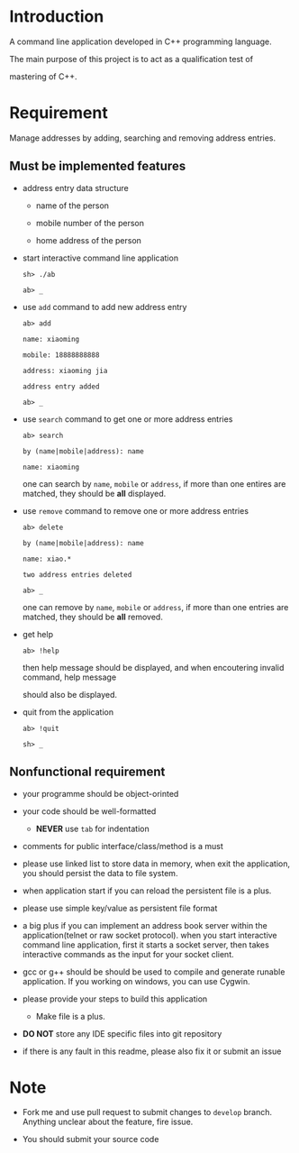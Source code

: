 # Introduction


A command line application developed in C++ programming language.

The main purpose of this project is to act as a qualification test of

mastering of C++.


# Requirement


Manage addresses by adding, searching and removing address entries.


## Must be implemented features


* address entry data structure


  * name of the person


  * mobile number of the person


  * home address of the person


* start interactive command line application


    `sh> ./ab`


    `ab> _`


* use `add` command to add new address entry


    `ab> add`


    `name: xiaoming`


    `mobile: 18888888888`


    `address: xiaoming jia`


    `address entry added`


    `ab> _`


* use `search` command to get one or more address entries


    `ab> search`


    `by (name|mobile|address): name`


    `name: xiaoming`


    one can search by `name`, `mobile` or `address`, if more than one entires are matched, they should be __all__ displayed.


* use `remove` command to remove one or more address entries


    `ab> delete`


    `by (name|mobile|address): name`


    `name: xiao.*`


    `two address entries deleted`


    `ab> _`


    one can remove by `name`, `mobile` or `address`, if more than one entries are matched, they should be __all__ removed.


* get help


    `ab> !help`


    then help message should be displayed, and when encoutering invalid command, help message

    should also be displayed.


* quit from the application


    `ab> !quit`


    `sh> _`


## Nonfunctional requirement


* your programme should be object-orinted


* your code should be well-formatted

  * __NEVER__ use `tab` for indentation


* comments for public interface/class/method is a must


* please use linked list to store data in memory, when exit the application, you should persist the data to file system. 

 * when application start if you can reload the persistent file is a plus.


* please use simple key/value as persistent file format 

 

* a big plus if you can implement an address book server within the application(telnet or raw socket protocol). when you start interactive command line application, first it starts a socket server, then takes interactive commands as the input for your socket client.


* gcc or g++ should be should be used to compile and generate runable application. If you working on windows, you can use Cygwin.


* please provide your steps to build this application 

  * Make file is a plus.


* __DO NOT__ store any IDE specific files into git repository


* if there is any fault in this readme, please also fix it or submit an issue


# Note


 * Fork me and use pull request to submit changes to `develop` branch. Anything unclear about the feature, fire issue.

* You should submit your source code
 
